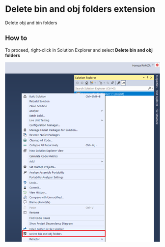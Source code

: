 # Delete bin and obj folders extension

Delete obj and bin folders

## How to

To proceed, right-click in Solution Explorer and select
**Delete bin and obj folders**

![Context menu](Images/demo.png)
